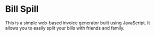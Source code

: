 # Bill Spill
This is a simple web-based invoice generator built using JavaScript. It allows you to easily split your bills with friends and family.

<!--
## Features
Create and download invoices quickly and easily
Customize your invoice with your own logo and branding
Add multiple line items with a description, quantity, and price
Automatically calculate subtotal, taxes, and total based on input values
Modern minimalist design
-->
